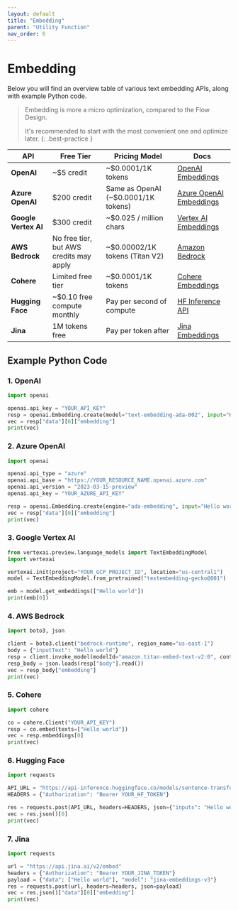 ```yaml
---
layout: default
title: "Embedding"
parent: "Utility Function"
nav_order: 6
---
```


# Embedding

Below you will find an overview table of various text embedding APIs, along with example Python code.

>  Embedding is more a micro optimization, compared to the Flow Design.
> 
> It's recommended to start with the most convenient one and optimize later.
{: .best-practice }


| **API** | **Free Tier** | **Pricing Model** | **Docs** |
| --- | --- | --- | --- |
| **OpenAI** | ~$5 credit | ~$0.0001/1K tokens | [OpenAI Embeddings](https://platform.openai.com/docs/api-reference/embeddings) |
| **Azure OpenAI** | $200 credit | Same as OpenAI (~$0.0001/1K tokens) | [Azure OpenAI Embeddings](https://learn.microsoft.com/azure/cognitive-services/openai/how-to/create-resource?tabs=portal) |
| **Google Vertex AI** | $300 credit | ~$0.025 / million chars | [Vertex AI Embeddings](https://cloud.google.com/vertex-ai/docs/generative-ai/embeddings/get-text-embeddings) |
| **AWS Bedrock** | No free tier, but AWS credits may apply | ~$0.00002/1K tokens (Titan V2) | [Amazon Bedrock](https://docs.aws.amazon.com/bedrock/) |
| **Cohere** | Limited free tier | ~$0.0001/1K tokens | [Cohere Embeddings](https://docs.cohere.com/docs/cohere-embed) |
| **Hugging Face** | ~$0.10 free compute monthly | Pay per second of compute | [HF Inference API](https://huggingface.co/docs/api-inference) |
| **Jina** | 1M tokens free | Pay per token after | [Jina Embeddings](https://jina.ai/embeddings/) |

## Example Python Code

### 1. OpenAI
```python
import openai

openai.api_key = "YOUR_API_KEY"
resp = openai.Embedding.create(model="text-embedding-ada-002", input="Hello world")
vec = resp["data"][0]["embedding"]
print(vec)
```

### 2. Azure OpenAI
```python
import openai

openai.api_type = "azure"
openai.api_base = "https://YOUR_RESOURCE_NAME.openai.azure.com"
openai.api_version = "2023-03-15-preview"
openai.api_key = "YOUR_AZURE_API_KEY"

resp = openai.Embedding.create(engine="ada-embedding", input="Hello world")
vec = resp["data"][0]["embedding"]
print(vec)
```

### 3. Google Vertex AI
```python
from vertexai.preview.language_models import TextEmbeddingModel
import vertexai

vertexai.init(project="YOUR_GCP_PROJECT_ID", location="us-central1")
model = TextEmbeddingModel.from_pretrained("textembedding-gecko@001")

emb = model.get_embeddings(["Hello world"])
print(emb[0])
```

### 4. AWS Bedrock
```python
import boto3, json

client = boto3.client("bedrock-runtime", region_name="us-east-1")
body = {"inputText": "Hello world"}
resp = client.invoke_model(modelId="amazon.titan-embed-text-v2:0", contentType="application/json", body=json.dumps(body))
resp_body = json.loads(resp["body"].read())
vec = resp_body["embedding"]
print(vec)
```

### 5. Cohere
```python
import cohere

co = cohere.Client("YOUR_API_KEY")
resp = co.embed(texts=["Hello world"])
vec = resp.embeddings[0]
print(vec)
```

### 6. Hugging Face
```python
import requests

API_URL = "https://api-inference.huggingface.co/models/sentence-transformers/all-MiniLM-L6-v2"
HEADERS = {"Authorization": "Bearer YOUR_HF_TOKEN"}

res = requests.post(API_URL, headers=HEADERS, json={"inputs": "Hello world"})
vec = res.json()[0]
print(vec)
```

### 7. Jina
```python
import requests

url = "https://api.jina.ai/v2/embed"
headers = {"Authorization": "Bearer YOUR_JINA_TOKEN"}
payload = {"data": ["Hello world"], "model": "jina-embeddings-v3"}
res = requests.post(url, headers=headers, json=payload)
vec = res.json()["data"][0]["embedding"]
print(vec)
```

